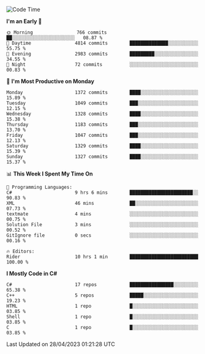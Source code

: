 <!--START_SECTION:waka-->
![Code Time](http://img.shields.io/badge/Code%20Time-1%2C041%20hrs%2033%20mins-blue)

**I'm an Early 🐤** 

```text
🌞 Morning                766 commits         ██░░░░░░░░░░░░░░░░░░░░░░░   08.87 % 
🌆 Daytime                4814 commits        ██████████████░░░░░░░░░░░   55.75 % 
🌃 Evening                2983 commits        █████████░░░░░░░░░░░░░░░░   34.55 % 
🌙 Night                  72 commits          ░░░░░░░░░░░░░░░░░░░░░░░░░   00.83 % 
```
📅 **I'm Most Productive on Monday** 

```text
Monday                   1372 commits        ████░░░░░░░░░░░░░░░░░░░░░   15.89 % 
Tuesday                  1049 commits        ███░░░░░░░░░░░░░░░░░░░░░░   12.15 % 
Wednesday                1328 commits        ████░░░░░░░░░░░░░░░░░░░░░   15.38 % 
Thursday                 1183 commits        ███░░░░░░░░░░░░░░░░░░░░░░   13.70 % 
Friday                   1047 commits        ███░░░░░░░░░░░░░░░░░░░░░░   12.13 % 
Saturday                 1329 commits        ████░░░░░░░░░░░░░░░░░░░░░   15.39 % 
Sunday                   1327 commits        ████░░░░░░░░░░░░░░░░░░░░░   15.37 % 
```


📊 **This Week I Spent My Time On** 

```text
💬 Programming Languages: 
C#                       9 hrs 6 mins        ███████████████████████░░   90.83 % 
XML                      46 mins             ██░░░░░░░░░░░░░░░░░░░░░░░   07.73 % 
textmate                 4 mins              ░░░░░░░░░░░░░░░░░░░░░░░░░   00.75 % 
Solution File            3 mins              ░░░░░░░░░░░░░░░░░░░░░░░░░   00.52 % 
GitIgnore file           0 secs              ░░░░░░░░░░░░░░░░░░░░░░░░░   00.16 % 

🔥 Editors: 
Rider                    10 hrs 1 min        █████████████████████████   100.00 % 
```

**I Mostly Code in C#** 

```text
C#                       17 repos            ████████████████░░░░░░░░░   65.38 % 
C++                      5 repos             █████░░░░░░░░░░░░░░░░░░░░   19.23 % 
HTML                     1 repo              █░░░░░░░░░░░░░░░░░░░░░░░░   03.85 % 
Shell                    1 repo              █░░░░░░░░░░░░░░░░░░░░░░░░   03.85 % 
C                        1 repo              █░░░░░░░░░░░░░░░░░░░░░░░░   03.85 % 
```




 Last Updated on 28/04/2023 01:21:28 UTC
<!--END_SECTION:waka-->
